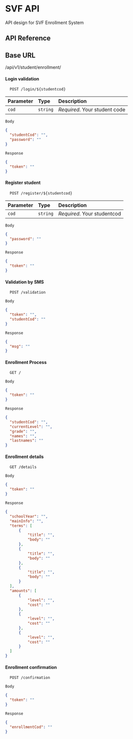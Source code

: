 # SVF API

API design for SVF Enrollment System

## API Reference

## Base URL
/api/v1/student/enrollment/

#### Login validation

```http
  POST /login/${studentcod}
```
| Parameter | Type     | Description                |
| :-------- | :------- | :------------------------- |
| `cod` | `string` | *Required*. Your student code |

`Body`
```json
{
  "studentCod": "",
  "password": ""
}
```


`Response`
```json
{
  "token": ""
}
```

#### Register student

```http
  POST /register/${studentcod}
```
| Parameter | Type     | Description                |
| :-------- | :------- | :------------------------- |
| `cod` | `string` | *Required*. Your studentcod |

`Body`
```json
{
  "password": ""
}
```


`Response`
```json
{
  "token": ""
}
```

#### Validation by SMS

```http
  POST /validation 
```

`Body`
```json
{
  "token": "",
  "studentCod": ""
}
```


`Response`
```json
{
  "msg": ""
}
```

#### Enrollment Process

```http
  GET /

```
`Body`
```json
{
  "token": ""
}
```


`Response`
```json
{
  "studentCod": "",
  "currentLevel": "",
  "grade": "",
  "names": "",
  "lastnames": ""
}
```

#### Enrollment details

```http
  GET /details

```

`Body`
```json
{
  "token": ""
}
```


`Response`
```json
{
  "schoolYear": "",
  "mainInfo": "",
  "terms": [
      {
          "title": "",
          "body": ""
      },
      {
          "title": "",
          "body": ""
      },
      {
          "title": "",
          "body": ""
      }
  ],
  "amounts": [
      {
          "level": "",
          "cost": ""
      },
      {
          "level": "",
          "cost": ""
      },
      {
          "level": "",
          "cost": ""
      }
  ]
}
```
#### Enrollment confirmation

```http
  POST /confirmation
```

`Body`
```json
{
  "token": ""
}
```

`Response`
```json
{
  "enrollmentCod": ""
}
```